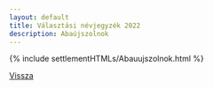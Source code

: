 ```yaml
---
layout: default
title: Választási névjegyzék 2022
description: Abaújszolnok
---
```


{% include settlementHTMLs/Abauujszolnok.html %}

[Vissza](./)